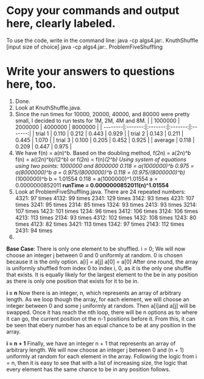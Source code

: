 # Copy your commands and output here, clearly labeled.
To use the code, write in the command line: 
    java -cp algs4.jar:. KnuthShuffle [input size of choice]
    java -cp algs4.jar:. ProblemFiveShuffling

# Write your answers to questions here, too.
 1. Done.
 2. Look at KnuthShuffle.java.
 3. Since the run times for 10000, 20000, 40000, and 80000 were pretty small, I decided to run tests for 1M, 2M, 4M and 8M.
|         | 1000000 | 2000000 | 4000000 | 8000000 |
| --------|:-------:|:-------:|:-------:|:-------:|
| trial 1 |  0.110  |  0.212  |  0.443  |  0.929  |
| trial 2 |  0.143  |  0.211  |  0.445  |  1.070  |
| trial 3 |  0.100  |  0.205  |  0.452  |  0.925  |
| average |  0.118  |  0.209  |  0.447  |  0.975  |
4. We have f(n) = a(n)^b. Based on the doubling method, f(2n) = a(2n)^b
   f(n) = a((2n)^b)/(2^b) or f(2n) = f(n)*(2^b)
   Using system of equations using two points: 1000000 and 8000000
   0.118 = a(1000000)^b
   0.975 = a(8000000)^b
   a = 0.975/(8000000)^b
   0.118 = (0.975/(8000000)^b)*(1000000)^b
   b = 1.01554
   0.118 = a(1000000)^1.01554
   a = 0.0000000852011
   **runTime = 0.0000000852011(n)^1.01554**
5. Look at ProblemFiveShuffling.java.
    There are 24 repeated numbers:
        4321: 97 times
        4132: 99 times
        2341: 129 times
        3142: 93 times
        4231: 107 times
        3241: 95 times
        2314: 85 times
        1324: 93 times
        2413: 93 times
        3214: 107 times
        1423: 101 times
        1234: 96 times
        3412: 106 times
        3124: 106 times
        4213: 113 times
        2134: 93 times
        4312: 102 times
        1432: 108 times
        1243: 80 times
        4123: 82 times
        3421: 113 times
        1342: 97 times
        2143: 112 times
        2431: 94 times
6.
 **Base Case**: There is only one element to be shuffled.
i = 0;
We will now choose an integer j between 0 and 0 uniformly at random.
0 is chosen because it is the only option.
a[i] = a[j]
a[0] = a[0]
After one round, the array is uniformly shuffled from index 0 to index i, 0, as it is the only one
shuffle that exists. It is equally likely for the largest element to the be in any position as there is only one position that exists for it to be in. 

**i = n**
Now there is an integer, n, which represents an array of arbitrary length. 
As we loop though the array, for each element, we will choose an integer between 0 and some j uniformly at random. Then a[i]and a[j] will be swapped. Once it has reach the nth loop, there will be n options as to where it can go, the current position ot the n-1 positions before it. From this, it can be seen that ebery number has an equal chance to be at any position in the array.

**i = n + 1**
Finally, we have an integer n + 1 that represents an array of arbitrary length.
We will now choose an integer j between 0 and (n + 1) uniformly at random for each element in the array. Following the logic from i = n, then it is easy to see that with a list of increasing size, the logic that every element has the same chance to be in any position follows. 